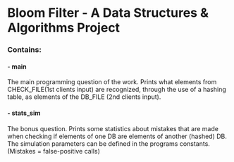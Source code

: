 # Bloom Filter - A Data Structures & Algorithms Project

### Contains:

#### - main
The main programming question of the work.
Prints what elements from CHECK_FILE(1st clients input) are recognized, through the use of a hashing table,
as elements of the DB_FILE (2nd clients input).

#### - stats_sim
The bonus question.
Prints some statistics about mistakes that are made when checking if elements of one DB are elements of another (hashed) DB.
The simulation parameters can be defined in the programs constants.
(Mistakes = false-positive calls)
